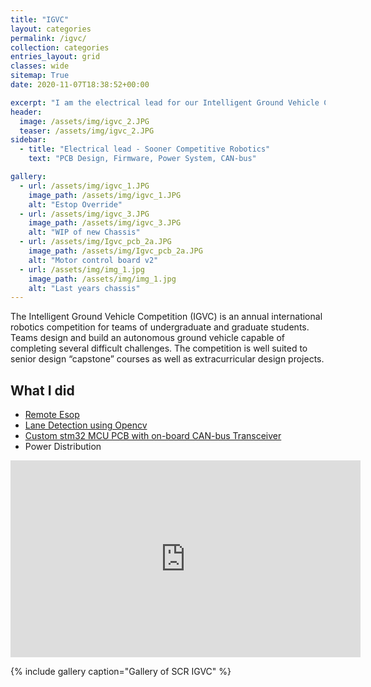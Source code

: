 ```yaml
---
title: "IGVC"
layout: categories
permalink: /igvc/
collection: categories
entries_layout: grid
classes: wide
sitemap: True
date: 2020-11-07T18:38:52+00:00

excerpt: "I am the electrical lead for our Intelligent Ground Vehicle Competition (IGVC) at Sooner Competitive Robotics."
header:
  image: /assets/img/igvc_2.JPG
  teaser: /assets/img/igvc_2.JPG
sidebar:
  - title: "Electrical lead - Sooner Competitive Robotics"
    text: "PCB Design, Firmware, Power System, CAN-bus"

gallery:
  - url: /assets/img/igvc_1.JPG
    image_path: /assets/img/igvc_1.JPG
    alt: "Estop Override"
  - url: /assets/img/igvc_3.JPG
    image_path: /assets/img/igvc_3.JPG
    alt: "WIP of new Chassis" 
  - url: /assets/img/Igvc_pcb_2a.JPG
    image_path: /assets/img/Igvc_pcb_2a.JPG
    alt: "Motor control board v2"
  - url: /assets/img/img_1.jpg
    image_path: /assets/img/img_1.jpg
    alt: "Last years chassis" 
---
```


The Intelligent Ground Vehicle Competition (IGVC) is an annual international robotics competition for teams of undergraduate and graduate students. Teams design and build an autonomous ground vehicle capable of completing several difficult challenges. The competition is well suited to senior design “capstone” courses as well as extracurricular design projects.

## What I did

  * [Remote Esop](/estop/)
  * [Lane Detection using Opencv](https://youtu.be/HTCsrg1DRTg)
  * [Custom stm32 MCU PCB with on-board CAN-bus Transceiver](/stm32/)
  * Power Distribution

<iframe width="560" height="315" src="https://www.youtube.com/embed/HTCsrg1DRTg" title="YouTube video player" frameborder="0" allow="accelerometer; autoplay; clipboard-write; encrypted-media; gyroscope; picture-in-picture" allowfullscreen></iframe>

  {% include gallery caption="Gallery of SCR IGVC" %}